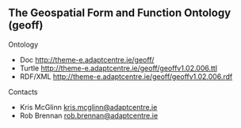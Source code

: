 ## The Geospatial Form and Function Ontology (geoff)

Ontology

* Doc      http://theme-e.adaptcentre.ie/geoff/
* Turtle   http://theme-e.adaptcentre.ie/geoff/geoffv1.02.006.ttl
* RDF/XML   http://theme-e.adaptcentre.ie/geoff/geoffv1.02.006.rdf

Contacts

* Kris McGlinn <kris.mcglinn@adaptcentre.ie>
* Rob Brennan <rob.brennan@adaptcentre.ie>
